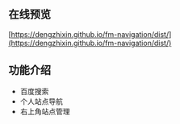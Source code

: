 ## 在线预览
[https://dengzhixin.github.io/fm-navigation/dist/](https://dengzhixin.github.io/fm-navigation/dist/)

## 功能介绍
* 百度搜索
* 个人站点导航
* 右上角站点管理